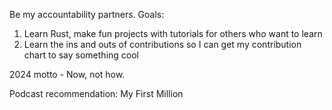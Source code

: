 Be my accountability partners. Goals:
1. Learn Rust, make fun projects with tutorials for others who want to learn
2. Learn the ins and outs of contributions so I can get my contribution chart to say something cool


2024 motto - Now, not how.

Podcast recommendation: My First Million

<!---
Mitch899/Mitch899 is a ✨ special ✨ repository because its `README.md` (this file) appears on your GitHub profile.
You can click the Preview link to take a look at your changes.
--->

